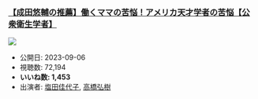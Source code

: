### [【成田悠輔の推薦】働くママの苦悩！アメリカ天才学者の苦悩【公衆衛生学者】](https://www.youtube.com/watch?v=71vTeKRhDLg)
[![](https://img.youtube.com/vi/71vTeKRhDLg/sddefault.jpg)](https://www.youtube.com/watch?v=71vTeKRhDLg)
-   公開日: 2023-09-06
-   視聴数: 72,194
-   **いいね数: 1,453**
-   出演者: [塩田佳代子](/rehacq_fan/people/塩田佳代子 "wikilink"), [高橋弘樹](/rehacq_fan/people/高橋弘樹 "wikilink")
